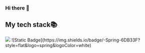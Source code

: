 ### Hi there 👋

<!--
**ShinMinOh/ShinMinOh** is a ✨ _special_ ✨ repository because its `README.md` (this file) appears on your GitHub profile.

Here are some ideas to get you started:

- 🔭 I’m currently working on ...
- 🌱 I’m currently learning ...
- 👯 I’m looking to collaborate on ...
- 🤔 I’m looking for help with ...
- 💬 Ask me about ...
- 📫 How to reach me: ...
- 😄 Pronouns: ...
- ⚡ Fun fact: ...
-->

<h2> My tech stack📚</h2>
<img src="https://img.shields.io/badge/java-007396?style=for-the-badge&logo=OpenJDK&logoColor=white">
![Static Badge](https://img.shields.io/badge/-Spring-6DB33F?style=flat&logo=spring&logoColor=white)
